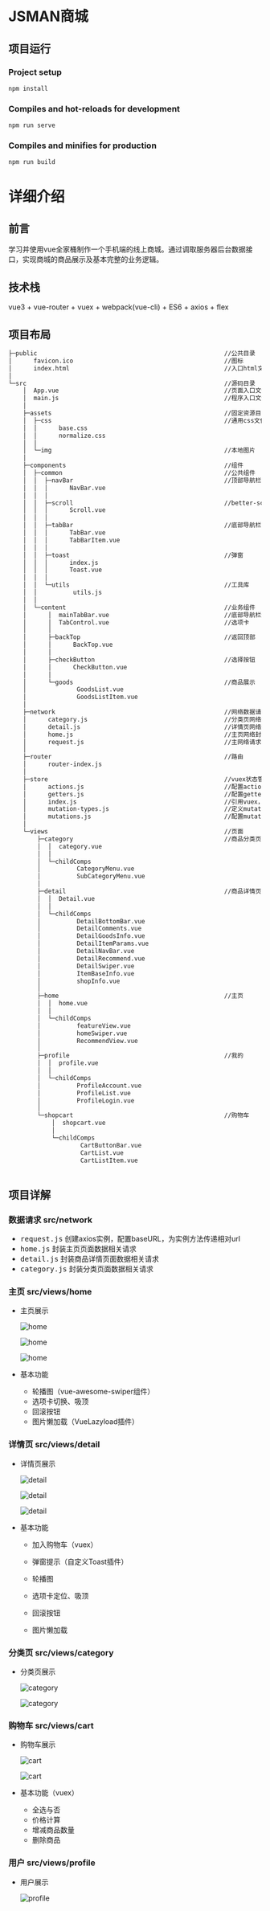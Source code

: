 # JSMAN商城

## 项目运行

### Project setup
```
npm install
```

### Compiles and hot-reloads for development
```
npm run serve
```

### Compiles and minifies for production
```
npm run build
```



# 详细介绍

## 前言

学习并使用vue全家桶制作一个手机端的线上商城。通过调取服务器后台数据接口，实现商城的商品展示及基本完整的业务逻辑。

## 技术栈

vue3 + vue-router + vuex + webpack(vue-cli) + ES6 + axios + flex

## 项目布局

```txt
├─public                                                    //公共目录
│      favicon.ico                                          //图标
│      index.html                                           //入口html文件
│          
└─src                                                       //源码目录
    │  App.vue                                              //页面入口文件
    │  main.js                                              //程序入口文件，加载各种公共组件
    │  
    ├─assets                                                //固定资源目录
    │  ├─css                                                //通用css文件
    │  │      base.css
    │  │      normalize.css
    │  │      
    │  └─img                                                //本地图片
    │              
    ├─components                                            //组件
    │  ├─common                                             //公共组件
    │  │  ├─navBar                                          //顶部导航栏
    │  │  │      NavBar.vue
    │  │  │      
    │  │  ├─scroll                                          //better-scroll插件封装
    │  │  │      Scroll.vue
    │  │  │      
    │  │  ├─tabBar                                          //底部导航栏
    │  │  │      TabBar.vue
    │  │  │      TabBarItem.vue
    │  │  │      
    │  │  ├─toast                                           //弹窗
    │  │  │      index.js
    │  │  │      Toast.vue
    │  │  │      
    │  │  └─utils                                           //工具库
    │  │          utils.js
    │  │          
    │  └─content                                            //业务组件
    │      │  mainTabBar.vue                                //底部导航栏封装
    │      │  TabControl.vue                                //选项卡
    │      │  
    │      ├─backTop                                        //返回顶部
    │      │      BackTop.vue
    │      │      
    │      ├─checkButton                                    //选择按钮
    │      │      CheckButton.vue
    │      │      
    │      └─goods                                          //商品展示
    │              GoodsList.vue
    │              GoodsListItem.vue
    │              
    ├─network                                               //网络数据请求
    │      category.js                                      //分类页网络封装
    │      detail.js                                        //详情页网络封装
    │      home.js                                          //主页网络封装
    │      request.js                                       //主网络请求
    │      
    ├─router                                                //路由
    │      router-index.js
    │      
    ├─store                                                 //vuex状态管理
    │      actions.js                                       //配置actions
    │      getters.js                                       //配置getters
    │      index.js                                         //引用vuex，配置state
    │      mutation-types.js                                //定义mutations常量名
    │      mutations.js                                     //配置mutations
    │      
    └─views                                                 //页面
        ├─category                                          //商品分类页
        │  │  category.vue
        │  │  
        │  └─childComps
        │          CategoryMenu.vue
        │          SubCategoryMenu.vue
        │          
        ├─detail                                            //商品详情页
        │  │  Detail.vue
        │  │  
        │  └─childComps
        │          DetailBottomBar.vue
        │          DetailComments.vue
        │          DetailGoodsInfo.vue
        │          DetailItemParams.vue
        │          DetailNavBar.vue
        │          DetailRecommend.vue
        │          DetailSwiper.vue
        │          ItemBaseInfo.vue
        │          shopInfo.vue
        │          
        ├─home                                              //主页
        │  │  home.vue
        │  │  
        │  └─childComps
        │          featureView.vue
        │          homeSwiper.vue
        │          RecommendView.vue
        │          
        ├─profile                                           //我的
        │  │  profile.vue
        │  │  
        │  └─childComps
        │          ProfileAccount.vue
        │          ProfileList.vue
        │          ProfileLogin.vue
        │          
        └─shopcart                                          //购物车
            │  shopcart.vue
            │  
            └─childComps
                    CartButtonBar.vue
                    CartList.vue
                    CartListItem.vue
                    
```

## 项目详解

### 数据请求 src/network

- <kbd>request.js</kbd> 创建axios实例，配置baseURL，为实例方法传递相对url
- <kbd>home.js</kbd> 封装主页页面数据相关请求
- <kbd>detail.js</kbd> 封装商品详情页面数据相关请求
- <kbd>category.js</kbd> 封装分类页面数据相关请求

### 主页 src/views/home

- 主页展示

  ![home](https://github.com/ak-monster/vue-mall/row/master/screenshot/home/home1.png)

  ![home](https://github.com/ak-monster/vue-mall/row/master/screenshot/home/home2.png)

  ![home](https://github.com/ak-monster/vue-mall/row/master/screenshot/home/home3.png)

- 基本功能

  - 轮播图（vue-awesome-swiper组件）
  - 选项卡切换、吸顶
  - 回滚按钮
  - 图片懒加载（VueLazyload插件）

### 详情页 src/views/detail

- 详情页展示

  ![detail](https://github.com/ak-monster/vue-mall/row/master/screenshot/detail/detail1.png)

  ![detail](https://github.com/ak-monster/vue-mall/row/master/screenshot/detail/detail2.png)

  ![detail](https://github.com/ak-monster/vue-mall/row/master/screenshot/detail/detail3.png)

- 基本功能

  - 加入购物车（vuex）
  - 弹窗提示（自定义Toast插件）

  - 轮播图
  - 选项卡定位、吸顶
  - 回滚按钮
  - 图片懒加载

### 分类页 src/views/category

- 分类页展示

  ![category](https://github.com/ak-monster/vue-mall/row/master/screenshot/category/category1.png)

  ![category](https://github.com/ak-monster/vue-mall/row/master/screenshot/category/category2.png)

### 购物车 src/views/cart

- 购物车展示

  ![cart](https://github.com/ak-monster/vue-mall/row/master/screenshot/cart/cart1.png)

  ![cart](https://github.com/ak-monster/vue-mall/row/master/screenshot/cart/cart2.png)

- 基本功能（vuex）

  - 全选与否
  - 价格计算
  - 增减商品数量
  - 删除商品

### 用户 src/views/profile

- 用户展示

  ![profile](https://github.com/ak-monster/vue-mall/row/master/screenshot/profile/profile.png)